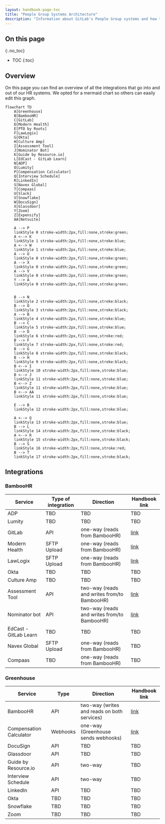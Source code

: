 ```yaml
---
layout: handbook-page-toc
title: "People Group Systems Architecture"
description: "Information about GitLab's People Group systems and how they are all linked together."
---
```


## On this page

{:.no_toc}

- TOC
{:toc}

## Overview
On this page you can find an overview of all the integrations that go into and out of our HR systems. We opted for a mermaid chart so others can easily edit this graph.

```mermaid
flowchart TD
    A[Greenhouse]
    B[BambooHR]
    C[GitLab]
    D[Modern Health]
    E[PTO by Roots]
    F[LawLogix]
    G[Okta]
    H[Culture Amp]
    I[Assessment Tool]
    J[Nominator Bot]
    K[Guide by Resource.io]
    L[EdCast - GitLab Learn]
    N[ADP]
    O[Lumity]
    P[Compensation Calculator]
    Q[Interview Schedule]
    R[LinkedIn]
    S[Navex Global]
    T[Compaas]
    U[Slack]
    V[Snowflake]
    W[DocuSign]
    X[Glassdoor]
    Y[Zoom]
    Z[Expensify]
    AA[Netsuite]

    A --> P 
    linkStyle 0 stroke-width:2px,fill:none,stroke:green;
    A <--> K
    linkStyle 1 stroke-width:2px,fill:none,stroke:blue;
    A <--> W
    linkStyle 1 stroke-width:2px,fill:none,stroke:blue;
    A --> U
    linkStyle 0 stroke-width:2px,fill:none,stroke:green;
    A --> X
    linkStyle 0 stroke-width:2px,fill:none,stroke:green;
    A --> V
    linkStyle 0 stroke-width:2px,fill:none,stroke:green;
    Y --> A
    linkStyle 0 stroke-width:2px,fill:none,stroke:green;


    B --> N
    linkStyle 2 stroke-width:2px,fill:none,stroke:black;
    B --> O
    linkStyle 3 stroke-width:2px,fill:none,stroke:black;
    A --> B
    linkStyle 4 stroke-width:2px,fill:none,stroke:blue;
    B --> C
    linkStyle 5 stroke-width:2px,fill:none,stroke:blue;
    B --> D
    linkStyle 6 stroke-width:2px,fill:none,stroke:red;
    B --> F
    linkStyle 7 stroke-width:2px,fill:none,stroke:red;
    B --> G
    linkStyle 8 stroke-width:2px,fill:none,stroke:black;
    B --> H
    linkStyle 9 stroke-width:2px,fill:none,stroke:black;
    B <--> I
    linkStyle 10 stroke-width:2px,fill:none,stroke:blue;
    B <--> J
    linkStyle 11 stroke-width:2px,fill:none,stroke:blue;
    B <--> Z
    linkStyle 11 stroke-width:2px,fill:none,stroke:blue;
    B <--> AA
    linkStyle 11 stroke-width:2px,fill:none,stroke:blue;

    E --> B
    linkStyle 12 stroke-width:2px,fill:none,stroke:blue;
    
    A <--> Q
    linkStyle 13 stroke-width:2px,fill:none,stroke:blue;
    B --> L
    linkStyle 14 stroke-width:2px,fill:none,stroke:black;
    A <--> R
    linkStyle 15 stroke-width:2px,fill:none,stroke:black;
    B --> S
    linkStyle 16 stroke-width:2px,fill:none,stroke:red;
    B --> T 
    linkStyle 17 stroke-width:2px,fill:none,stroke:black;
```

## Integrations
### BambooHR

| Service | Type of integration | Direction | Handbook link |
| ------ | ------ | -----|----------------------|
| ADP | TBD | TBD |TBD |
| Lumity | TBD | TBD | TBD |
| GitLab | API | one-way (reads from BambooHR) | [link](https://about.gitlab.com/handbook/people-group/engineering/employment-issues/) |
| Modern Health | SFTP Upload | one-way (reads from BambooHR) | [link](https://about.gitlab.com/handbook/people-group/engineering/miscellaneous/#team-members-to-modern-health) |
| LawLogix | SFTP Upload | one-way (reads from BambooHR) |[link](https://about.gitlab.com/handbook/people-group/engineering/miscellaneous/#team-members-to-lawlogix-i9) |
| Okta | TBD | TBD |TBD |
| Culture Amp | TBD | TBD |TBD |
| Assessment Tool | API |  two-way (reads and writes from/to BambooHR) |[link](https://about.gitlab.com/handbook/people-group/engineering/assessment-tool/#data-used-from-bamboohr) |
| Nominator bot | API | two-way (reads and writes from/to BambooHR) |[link](https://about.gitlab.com/handbook/people-group/engineering/slack-integrations/#nominator) |
| EdCast - GitLab Learn | TBD | TBD |TBD |
| Navex Global| SFTP Upload | one-way (reads from BambooHR) |TBD |
| Compaas | TBD | one-way (reads from BambooHR) |TBD |

### Greenhouse

| Service | Type | Direction | Handbook link |
| ------ | ------ | ---------|------------------|
| BambooHR | API | two-way (writes and reads on both services) | [link](/handbook/people-group/engineering/gh-bhr-sync/#overview) |
| Compensation Calculator | Webhooks | one-way (Greenhouse sends webhooks)| [link](https://gitlab.com/gitlab-com/people-group/peopleops-eng/compensation-calculator/#access-to-compensation-calculator) |
| DocuSign | API | TBD | TBD |
| Glassdoor | API | TBD | TBD |
| Guide by Resource.io | API | two-way | TBD |
| Interview Schedule | API | two-way | TBD |
| LinkedIn | API | TBD | TBD |
| Okta | TBD | TBD | TBD |
| Snowflake | TBD | TBD | TBD |
| Zoom | TBD | TBD | TBD |
